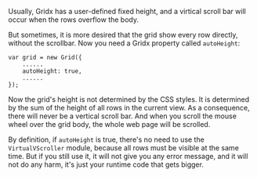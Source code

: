 Usually, Gridx has a user-defined fixed height, and a virtical scroll bar will occur when the rows overflow the body.

But sometimes, it is more desired that the grid show every row directly, without the scrollbar. Now you need a Gridx property called `autoHeight`:

	var grid = new Grid({
		......
		autoHeight: true,
		......
	});

Now the grid's height is not determined by the CSS styles. It is determined by the sum of the height of all rows in the current view. As a consequence, there will never be a vertical scroll bar. And when you scroll the mouse wheel over the grid body, the whole web page will be scrolled.

By definition, if `autoHeight` is true, there's no need to use the `VirtualVScroller` module, because all rows must be visible at the same time. But if you still use it, it will not give you any error message, and it will not do any harm, it's just your runtime code that gets bigger.